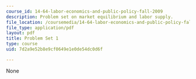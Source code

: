 ```yaml
---
course_id: 14-64-labor-economics-and-public-policy-fall-2009
description: Problem set on market equilibrium and labor supply.
file_location: /coursemedia/14-64-labor-economics-and-public-policy-fall-2009/7d2a9e52b8e9cf0649e1e0de54dc0d6f_MIT14_64F09_ps1.pdf
file_type: application/pdf
layout: pdf
title: Problem Set 1
type: course
uid: 7d2a9e52b8e9cf0649e1e0de54dc0d6f

---
```

None